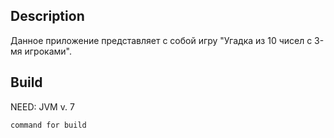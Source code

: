 ## Description

Данное приложение представляет с собой игру "Угадка из 10 чисел с 3-мя игроками".

## Build

NEED: JVM v. 7

```
command for build
```